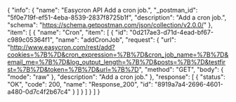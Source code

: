 {
  "info": {
    "name": "Easycron API Add a cron job.",
    "_postman_id": "5f0e719f-ef51-4eba-8539-2837f8725b1f",
    "description": "Add a cron job.",
    "schema": "https://schema.getpostman.com/json/collection/v2.0.0/"
  },
  "item": [
    {
      "name": "Cron",
      "item": [
        {
          "id": "0d217ae3-d71d-4ead-bf67-c989c05364f1",
          "name": "addCronJob",
          "request": {
            "url": "http://www.easycron.com/rest/add?cookies=%7B%7D&cron_expression=%7B%7D&cron_job_name=%7B%7D&email_me=%7B%7D&log_output_length=%7B%7D&posts=%7B%7D&testfirst=%7B%7D&token=%7B%7D&url=%7B%7D",
            "method": "GET",
            "body": {
              "mode": "raw"
            },
            "description": "Add a cron job."
          },
          "response": [
            {
              "status": "OK",
              "code": 200,
              "name": "Response_200",
              "id": "8919a7a4-2696-4601-a480-0d7c4f2b67c4"
            }
          ]
        }
      ]
    }
  ]
}